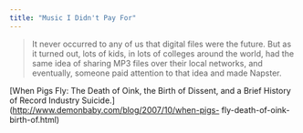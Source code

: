```yaml
---
title: "Music I Didn't Pay For"
---
```


> It never occurred to any of us that digital files were the future. But as it
turned out, lots of kids, in lots of colleges around the world, had the same
idea of sharing MP3 files over their local networks, and eventually, someone
paid attention to that idea and made Napster.

[When Pigs Fly: The Death of Oink, the Birth of Dissent, and a Brief History
of Record Industry Suicide.](http://www.demonbaby.com/blog/2007/10/when-pigs-
fly-death-of-oink-birth-of.html)

